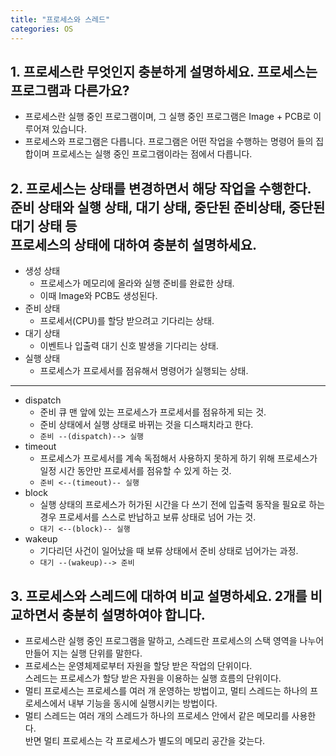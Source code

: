 ```yaml
---
title: "프로세스와 스레드"
categories: OS
---
```

## **1. 프로세스란 무엇인지 충분하게 설명하세요. 프로세스는 프로그램과 다른가요?**

   - 프로세스란 실행 중인 프로그램이며, 그 실행 중인 프로그램은 Image + PCB로 이루어져 있습니다.
   - 프로세스와 프로그램은 다릅니다. 프로그램은 어떤 작업을 수행하는 명령어 들의 집합이며 프로세스는 실행 중인 프로그램이라는 점에서 다릅니다.

## **2. 프로세스는 상태를 변경하면서 해당 작업을 수행한다.<br/> 준비 상태와 실행 상태, 대기 상태, 중단된 준비상태, 중단된 대기 상태 등<br/>프로세스의 상태에 대하여 충분히 설명하세요.**

   - 생성 상태
      - 프로세스가 메모리에 올라와 실행 준비를 완료한 상태.
      - 이때 Image와 PCB도 생성된다.
   - 준비 상태
      - 프로세서(CPU)를 할당 받으려고 기다리는 상태.
   - 대기 상태
      - 이벤트나 입출력 대기 신호 발생을 기다리는 상태.
   - 실행 상태
      - 프로세스가 프로세서를 점유해서 명령어가 실행되는 상태.
   <hr>
   
   - dispatch
      - 준비 큐 맨 앞에 있는 프로세스가 프로세서를 점유하게 되는 것.
      - 준비 상태에서 실행 상태로 바뀌는 것을 디스패치라고 한다.
      - `준비 --(dispatch)--> 실행`
   - timeout
      - 프로세스가 프로세서를 계속 독점해서 사용하지 못하게 하기 위해 프로세스가 일정 시간 동안만 프로세서를 점유할 수 있게 하는 것.
      - `준비 <--(timeout)-- 실행`
   - block
      - 실행 상태의 프로세스가 허가된 시간을 다 쓰기 전에 입출력 동작을 필요로 하는 경우 프로세서를 스스로 반납하고 보류 상태로 넘어 가는 것.
      - `대기 <--(block)-- 실행`
   - wakeup
      - 기다리던 사건이 일어났을 때 보류 상태에서 준비 상태로 넘어가는 과정.
      - `대기 --(wakeup)--> 준비`

## **3. 프로세스와 스레드에 대하여 비교 설명하세요. 2개를 비교하면서 충분히 설명하여야 합니다.**

   - 프로세스란 실행 중인 프로그램을 말하고, 스레드란 프로세스의 스택 영역을 나누어 만들어 지는 실행 단위를 말한다.
   - 프로세스는 운영체제로부터 자원을 할당 받은 작업의 단위이다.<br/>스레드는 프로세스가 할당 받은 자원을 이용하는 실행 흐름의 단위이다.
   - 멀티 프로세스는 프로세스를 여러 개 운영하는 방법이고, 멀티 스레드는 하나의 프로세스에서 내부 기능을 동시에 실행시키는 방법이다.
   - 멀티 스레드는 여러 개의 스레드가 하나의 프로세스 안에서 같은 메모리를 사용한다.<br/>반면 멀티 프로세스는 각 프로세스가 별도의 메모리 공간을 갖는다.
